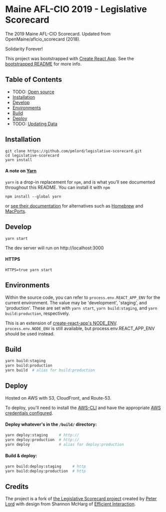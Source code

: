 # Maine AFL-CIO 2019 - Legislative Scorecard
The 2019 Maine AFL-CIO Scorecard. Updated from OpenMaine/aflcio_scorecard (2018).

Solidarity Forever!

This project was bootstrapped with [Create React App](https://github.com/facebookincubator/create-react-app).
See the [bootstrapped README](create-react-app-README.md) for more info.

## Table of Contents
* TODO: [Open source](#open-source)
* [Installation](#installation)
* [Develop](#develop)
* [Environments](#environments)
* [Build](#build)
* [Deploy](#deploy)
* TODO: [Updating Data](#updating-data)

## Installation
```
git clone https://github.com/pmlord/legislative-scorecard.git
cd legislative-scorecard
yarn install
```

#### A note on [Yarn](https://yarnpkg.com/)
`yarn` is a drop-in replacement for `npm`, and is what you’ll see documented throughout this README. You can install it with `npm`
```
npm install --global yarn
```
or [see their documentation](https://yarnpkg.com/en/docs/install) for alternatives such as [Homebrew](https://brew.sh/) and [MacPorts](https://www.macports.org/).

## Develop
```
yarn start
```
The dev server will run on http://localhost:3000

#### HTTPS
```
HTTPS=true yarn start
```


## Environments

Within the source code, you can refer to `process.env.REACT_APP_ENV` for the current environment. The value may be 'development', 'staging', and 'production'. These are set with `yarn start`, `yarn build:staging`, and `yarn build:production`, respectively.

This is an extension of [create-react-app's NODE_ENV](/create-react-app-README.md#adding-custom-environment-variables). `process.env.NODE_ENV` is still available, but process.env.REACT_APP_ENV should be used instead.

## Build

```sh
yarn build:staging
yarn build:production
yarn build  # alias for build:production
```

## Deploy

Hosted on AWS with S3, CloudFront, and Route-53.

To deploy, you'll need to install the [AWS-CLI](https://aws.amazon.com/cli/) and have the appropriate [AWS credentials configured](https://docs.aws.amazon.com/cli/latest/userguide/cli-config-files.html).

#### Deploy whatever's in the `/build/` directory:

```sh
yarn deploy:staging     # http://
yarn deploy:production  # http://
yarn deploy             # alias for deploy:production
```

#### Build & deploy:

```sh
yarn build:deploy:staging     # http
yarn build:deploy:production  # http
```

## Credits

The project is a fork of [the Legislative Scorecard project](https://github.com/pmlord/legislative-scorecard) created by [Peter Lord](https://github.com/pmlord) with design from Shannon McHarg of [Efficient Interaction](http://efficientinteraction.com/).